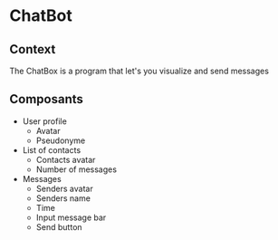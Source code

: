 # ChatBot

## Context

The ChatBox is a program that let's you visualize and send messages 

## Composants

* User profile
	* Avatar
	* Pseudonyme
* List of contacts
	* Contacts avatar
	* Number of messages
* Messages
	* Senders avatar
	* Senders name
	* Time
	* Input message bar
	* Send button